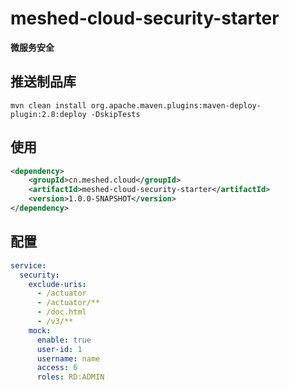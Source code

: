 # meshed-cloud-security-starter

**微服务安全**

## 推送制品库

```shell
mvn clean install org.apache.maven.plugins:maven-deploy-plugin:2.8:deploy -DskipTests
```

## 使用

```xml
<dependency>
    <groupId>cn.meshed.cloud</groupId>
    <artifactId>meshed-cloud-security-starter</artifactId>
    <version>1.0.0-SNAPSHOT</version>
</dependency>
```
## 配置

```yaml
service:
  security:
    exclude-uris:
      - /actuator
      - /actuator/**
      - /doc.html
      - /v3/**
    mock:
      enable: true
      user-id: 1
      username: name
      access: 6
      roles: RD:ADMIN
```

